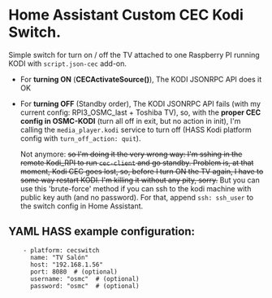 # Home Assistant Custom **CEC Kodi Switch**.

Simple switch for turn on / off the TV attached to one Raspberry PI running KODI with `script.json-cec` add-on.

* For **turning ON** (**CECActivateSource()**), The KODI JSONRPC API does it OK
* For **turning OFF** (Standby order), The KODI JSONRPC API fails (with my current config: RPI3_OSMC_last + Toshiba TV), so, with the **proper CEC config in OSMC-KODI** (turn all off in exit, but no action in init), I'm calling the `media_player.kodi` service to turn off (HASS Kodi platform config with `turn_off_action: quit`).

  Not anymore:
  ~~so I'm doing it the very wrong way: I'm sshing in the remote Kodi_RPI to run `cec-client` and go standby. Problem is, at that moment, Kodi CEC goes lost, so, before I turn ON the TV again,  I have to some way restart KODI. I'm killing it without any pity, sorry.~~
  But you can use this 'brute-force' method if you can ssh to the kodi machine with public key auth (and no password). For that, append `ssh: ssh_user` to the switch config in Home Assistant.

## YAML HASS example configuration:

```
    - platform: cecswitch
      name: "TV Salón"
      host: "192.168.1.56"
      port: 8080  # (optional)
      username: "osmc"  # (optional)
      password: "osmc"  # (optional)
```
